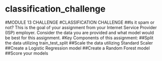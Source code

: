 # classification_challenge
#MODULE 13 CHALLENGE
#CLASSIFICATION CHALLENGE
##Is it spam or not? This is the goal of your assignment from your Internet Service Provider (ISP) employer. Consider the data you are provided and what model would be best for this assignment. 
#Key Components of this assignment:
##Split the data utilizing train_test_split
##Scale the data utilizing Standard Scaler
##Create a Logistic Regression model
##Create a Random Forest model
##Score your models 